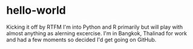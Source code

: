 # hello-world
Kicking it off by RTFM
I'm into Python and R primarily but will play with almost anything as alerning excercise.
I'm in Bangkok, Thalinad for work and had a few moments so decided I'd get going on GitHub.
